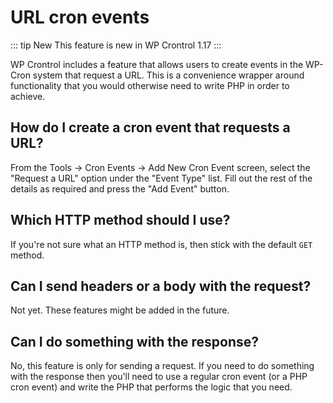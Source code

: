# URL cron events

::: tip New
This feature is new in WP Crontrol 1.17
:::

WP Crontrol includes a feature that allows users to create events in the WP-Cron system that request a URL. This is a convenience wrapper around functionality that you would otherwise need to write PHP in order to achieve.

## How do I create a cron event that requests a URL?

From the Tools → Cron Events → Add New Cron Event screen, select the "Request a URL" option under the "Event Type" list. Fill out the rest of the details as required and press the "Add Event" button.

## Which HTTP method should I use?

If you're not sure what an HTTP method is, then stick with the default `GET` method.

## Can I send headers or a body with the request?

Not yet. These features might be added in the future.

## Can I do something with the response?

No, this feature is only for sending a request. If you need to do something with the response then you'll need to use a regular cron event (or a PHP cron event) and write the PHP that performs the logic that you need.
